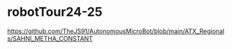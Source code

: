 # robotTour24-25
https://github.com/TheJS91/AutonomousMicroBot/blob/main/ATX_Regionals/SAHNI_METHA_CONSTANT
